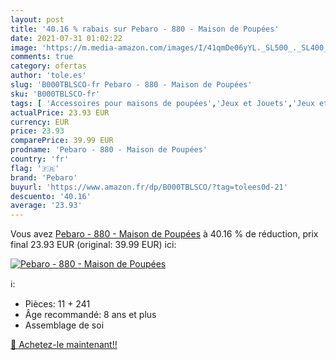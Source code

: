 ```yaml
---
layout: post
title: '40.16 % rabais sur Pebaro - 880 - Maison de Poupées'
date: 2021-07-31 01:02:22
image: 'https://m.media-amazon.com/images/I/41qmDe06yYL._SL500_._SL400_.jpg'
comments: true
category: ofertas
author: 'tole.es'
slug: 'B000TBLSCO-fr Pebaro - 880 - Maison de Poupées'
sku: 'B000TBLSCO-fr'
tags: [ 'Accessoires pour maisons de poupées','Jeux et Jouets','Jeux et jouets','Poupées et accessoires','pebaro', ]
actualPrice: 23.93 EUR
currency: EUR
price: 23.93
comparePrice: 39.99 EUR
prodname: 'Pebaro - 880 - Maison de Poupées'
country: 'fr'
flag: '🇫🇷'
brand: 'Pebaro'
buyurl: 'https://www.amazon.fr/dp/B000TBLSCO/?tag=tolees0d-21'
descuento: '40.16'
average: '23.93'
---
```


Vous avez [Pebaro - 880 - Maison de Poupées](https://www.amazon.fr/dp/B000TBLSCO/?tag=tolees0d-21)  à  40.16 % de réduction, prix final  23.93 EUR (original: 39.99 EUR) ici:

[![Pebaro - 880 - Maison de Poupées](https://m.media-amazon.com/images/I/41qmDe06yYL._SL500_._SL400_.jpg)](https://www.amazon.fr/dp/B000TBLSCO/?tag=tolees0d-21)

ℹ️:

- Pièces: 11 + 241
- Âge recommandé: 8 ans et plus
- Assemblage de soi

[🛒 Achetez-le maintenant!!](https://www.amazon.fr/dp/B000TBLSCO/?tag=tolees0d-21)
